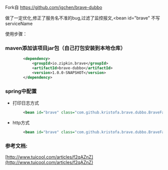 Fork自 https://github.com/jgchen/brave-dubbo

做了一定优化,修正了服务名不准的bug,过滤了监控报文,<bean id="brave" 不写serviceName

使用步骤：

### maven添加该项目jar包（自己打包安装到本地仓库）
```xml
        <dependency>
            <groupId>io.zipkin.brave</groupId>
            <artifactId>brave-dubbo</artifactId>
            <version>1.0.0-SNAPSHOT</version>
        </dependency>
```

### spring中配置
    
   * 打印日志方式
```xml
        <bean id="brave" class="com.github.kristofa.brave.dubbo.BraveFactoryBean"  p:zipkinHost="" p:rate="1.0" />
```
   * http方式
```xml
        <bean id="brave" class="com.github.kristofa.brave.dubbo.BraveFactoryBean"  p:zipkinHost="http://10.168.16.111:9411/" p:rate="1.0" />
```



### 参考文档:
[http://www.tuicool.com/articles/f2qAZnZ](http://www.tuicool.com/articles/f2qAZnZ)
